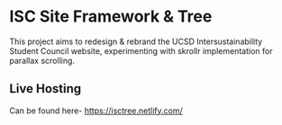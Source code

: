 # ISC Site Framework & Tree

This project aims to redesign & rebrand the UCSD Intersustainability Student Council website, experimenting with skrollr implementation for parallax scrolling.

## Live Hosting

Can be found here- https://isctree.netlify.com/
